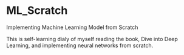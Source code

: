 # ML_Scratch
Implementing Machine Learning Model from Scratch 

This is self-learning dialy of myself reading the book, Dive into Deep Learning, and implementing neural networks from scratch.

